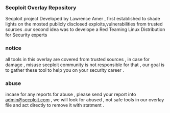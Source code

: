 ### Secploit Overlay Repository 
Secploit project Developed by Lawrence Amer , first established to shade lights on the mosted publicly disclosed exploits,vulnerabilities from trusted sources .our second idea was to develope a Red Teaming Linux Distribution for Security experts 

### notice 
all tools in this overlay are covered from trusted sources , in case for damage , misuse secploit community is not responsible for that ,
our goal is to gather these tool to help you on your security career . 

### abuse 
incase for any reports for abuse , please send your report into admin@secploit.com , we will look for abused , not safe tools in our overlay file 
and act directly to remove it with statment . 


